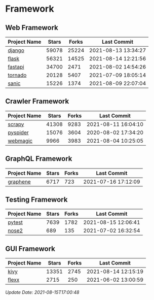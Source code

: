 # Framework

## Web Framework
| Project Name | Stars | Forks | Last Commit |
| ------------ | ----- | ----- | ----------- |
| [django](https://github.com/django/django) | 59078 | 25224 | 2021-08-13 13:34:27 |
| [flask](https://github.com/pallets/flask) | 56321 | 14525 | 2021-08-14 12:21:56 |
| [fastapi](https://github.com/tiangolo/fastapi) | 34700 | 2471 | 2021-08-02 14:54:26 |
| [tornado](https://github.com/tornadoweb/tornado) | 20128 | 5407 | 2021-07-09 18:05:14 |
| [sanic](https://github.com/sanic-org/sanic) | 15226 | 1374 | 2021-08-09 22:07:04 |

## Crawler Framework
| Project Name | Stars | Forks | Last Commit |
| ------------ | ----- | ----- | ----------- |
| [scrapy](https://github.com/scrapy/scrapy) | 41308 | 9283 | 2021-08-11 16:04:10 |
| [pyspider](https://github.com/binux/pyspider) | 15076 | 3604 | 2020-08-02 17:34:20 |
| [webmagic](https://github.com/code4craft/webmagic) | 9966 | 3983 | 2021-08-04 10:25:05 |

## GraphQL Framework
| Project Name | Stars | Forks | Last Commit |
| ------------ | ----- | ----- | ----------- |
| [graphene](https://github.com/graphql-python/graphene) | 6717 | 723 | 2021-07-16 17:12:09 |

## Testing Framework
| Project Name | Stars | Forks | Last Commit |
| ------------ | ----- | ----- | ----------- |
| [pytest](https://github.com/pytest-dev/pytest) | 7639 | 1782 | 2021-08-15 12:06:41 |
| [nose2](https://github.com/nose-devs/nose2) | 689 | 135 | 2021-07-02 16:32:54 |

## GUI Framework
| Project Name | Stars | Forks | Last Commit |
| ------------ | ----- | ----- | ----------- |
| [kivy](https://github.com/kivy/kivy) | 13351 | 2745 | 2021-08-14 12:15:19 |
| [flexx](https://github.com/flexxui/flexx) | 2715 | 250 | 2021-06-02 13:00:59 |

*Update Date: 2021-08-15T17:00:48*